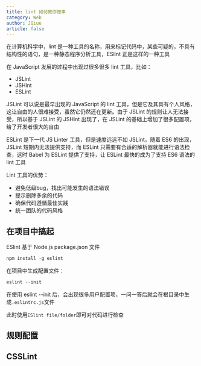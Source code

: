 ```yaml
---
title: lint 如何教你做事
category: Web
author: JQiue
article: false
---
```


在计算机科学中，lint 是一种工具的名称，用来标记代码中，某些可疑的，不具有结构性的语句，是一种静态程序分析工具，ESlint 正是这样的一种工具

在 JavaScript 发展的过程中出现过很多很多 lint 工具，比如：

+ JSLint
+ JSHint
+ ESLint

JSLint 可以说是最早出现的 JavaScript 的 lint 工具，但是它及其具有个人风格，这让自由的人很难接受，虽然它仍然还在更新。由于 JSLint 的规则让人无法接受，所以基于 JSLint 的 JSHint 出现了，在 JSLint 的基础上增加了很多配置项，给了开发者很大的自由

ESLint 是下一代 JS Linter 工具，但是速度远远不如 JSLint，随着 ES6 的出现，JSLint 短期内无法提供支持，而 ESLint 只需要有合适的解析器就能进行语法检查，这时 Babel 为 ESLint 提供了支持，让 ESLint 最快的成为了支持 ES6 语法的 lint 工具

Lint 工具的优势：

+ 避免低级bug，找出可能发生的语法错误
+ 提示删除多余的代码
+ 确保代码遵循最佳实践
+ 统一团队的代码风格

## 在项目中搞起

ESlint 基于 Node.js package.json 文件

```js
npm install -g eslint
```

在项目中生成配置文件：

```js
eslint --init
```

在使用 eslint --init 后，会出现很多用户配置项，一问一答后就会在根目录中生成`.eslintrc.js`文件

此时使用`ESlint file/folder`即可对代码进行检查

## 规则配置

<!-- more -->

## CSSLint
